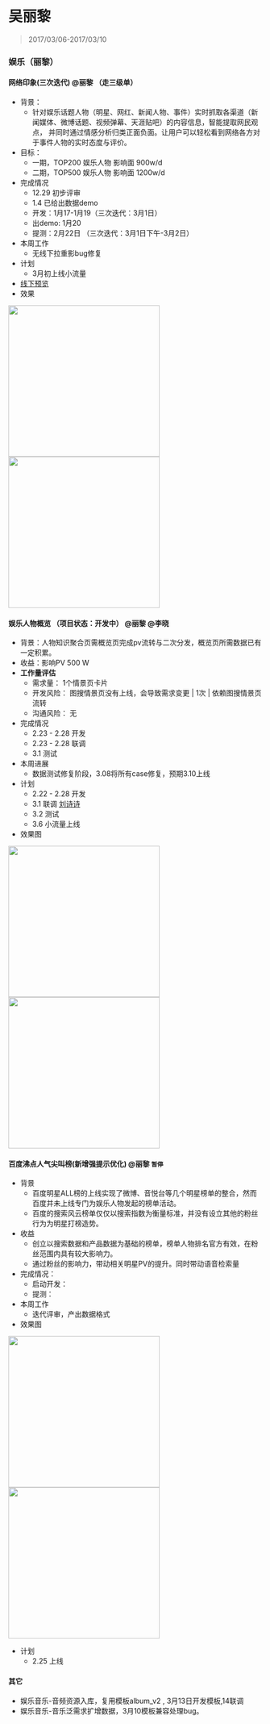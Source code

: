 # 吴丽黎
> 2017/03/06-2017/03/10

### 娱乐（丽黎）
 
#### 网络印象(三次迭代) @丽黎 （走三级单）
- 背景：
	* 针对娱乐话题人物（明星、网红、新闻人物、事件）实时抓取各渠道（新闻媒体、微博话题、视频弹幕、天涯贴吧）的内容信息，智能提取网民观点，
并同时通过情感分析归类正面负面。让用户可以轻松看到网络各方对于事件人物的实时态度与评价。 
- 目标：
	* 一期，TOP200 娱乐人物 影响面 900w/d
	* 二期，TOP500 娱乐人物 影响面 1200w/d 
- 完成情况
    * 12.29 初步评审
	* 1.4 已给出数据demo
	* 开发：1月17-1月19（三次迭代：3月1日）
    * 出demo: 1月20
	* 提测：2月22日 （三次迭代：3月1日下午-3月2日）
- 本周工作
 	* 无线下拉重影bug修复
- 计划	
	* 3月初上线小流量
- [线下预览](http://cp01-ala-fe-plat-2.epc.baidu.com:8003/s?word=%E9%B9%BF%E6%99%97%E7%88%B6%E4%BA%B2)
- 效果
<img src="http://gitlab.baidu.com/psfe/ala-weeklyreport/uploads/8859c7bb42244ebaf46df80178a3793a/image.png" width="300"/>
<img src="http://gitlab.baidu.com/psfe/ala-weeklyreport/uploads/f2824c7ea9f848aaf5b839cfbbd5581a/image.png" width="300"/> 

#### 娱乐人物概览 （项目状态：开发中） @丽黎 @李晓
- 背景：人物知识聚合页需概览页完成pv流转与二次分发，概览页所需数据已有一定积累。
- 收益：影响PV 500 W
- **工作量评估**
  - 需求量：
  1个情景页卡片
  - 开发风险：
  图搜情景页没有上线，会导致需求变更 | 1次 | 依赖图搜情景页流转 
  - 沟通风险：
  无
- 完成情况
    * 2.23 - 2.28 开发
	* 2.23 - 2.28 联调
	* 3.1 测试
- 本周进展 
	* 数据测试修复阶段，3.08将所有case修复，预期3.10上线
- 计划
    * 2.22 - 2.28 开发
	* 3.1 联调 [刘诗诗](http://yq01-psdy-diaoyan1044.yq01.baidu.com:8003/sf?from_sf=1&word=%E5%88%98%E8%AF%97%E8%AF%97&ms=1&title=%E9%B9%BF%E6%99%97&resource_id=4498&top=%7B%22sfhs%22%3A2%7D&dspName=iphone&openapi=1&tn=tangram&pd=starkg&frsrcid=46337&frsrcid=46337&frorder=2&frorder=2&alr=1&new_aeks=1&ext=%7B%22sf_tab_name%22%3A%22%E6%A6%82%E8%A7%88%22%7D)
    * 3.2 测试
	* 3.6 小流量上线
- 效果图

<img src="http://gitlab.baidu.com/psfe/ala-weeklyreport/uploads/3455792fc9079370f3f407aa53f6ae2d/image.png" width="300">

<img src="http://gitlab.baidu.com/psfe/ala-weeklyreport/uploads/7838bbcf4915a907253c2a4f79005e23/image.png" width="300">


#### 百度沸点人气尖叫榜(新增强提示优化) @丽黎 `暂停`
 
- 背景
	* 百度明星ALL榜的上线实现了微博、音悦台等几个明星榜单的整合，然而百度并未上线专门为娱乐人物发起的榜单活动。
	* 百度的搜索风云榜单仅仅以搜索指数为衡量标准，并没有设立其他的粉丝行为为明星打榜造势。 
- 收益
	* 创立以搜索数据和产品数据为基础的榜单，榜单人物排名官方有效，在粉丝范围内具有较大影响力。
	* 通过粉丝的影响力，带动相关明星PV的提升。同时带动语音检索量 
- 完成情况：
	* 启动开发：
	* 提测： 
- 本周工作
	* 迭代评审，产出数据格式 
- 效果图
 
<img src="http://gitlab.baidu.com/psfe/ala-weeklyreport/uploads/f6e02322cbdf02d2ae17463ccf38750a/image.png" width="300"/>
 
<img src="http://gitlab.baidu.com/psfe/ala-weeklyreport/uploads/d0a01165c2b209c62f55058c2c2296a2/image.png" width="300"/>
	
- 计划
	* 2.25 上线
 
#### 其它
 
- 娱乐音乐-音频资源入库，复用模板album_v2 , 3月13日开发模板,14联调 
- 娱乐音乐-音乐泛需求扩增数据，3月10模板兼容处理bug。



